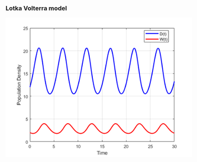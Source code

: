 ### Lotka Volterra model

<p align="center"><img src="https://github.com/TGCollins/Predator-Prey-Population-Dynamics/blob/main/Lotka-Volterra/LotkaVolterra.png"/></p>
